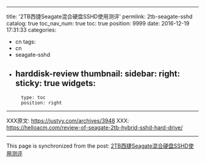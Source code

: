 
---
title: '2TB西捷Seagate混合硬盘SSHD使用测评'
permlink: 2tb-seagate-sshd
catalog: true
toc_nav_num: true
toc: true
position: 9999
date: 2016-12-19 17:31:33
categories:
- cn
tags:
- cn
- seagate-sshd
- harddisk-review
thumbnail: 
sidebar:
    right:
        sticky: true
widgets:
    -
        type: toc
        position: right
---


XXX原文:  https://justyy.com/archives/3948
XXX:  https://helloacm.com/review-of-seagate-2tb-hybrid-sshd-hard-drive/

- - -

This page is synchronized from the post: [2TB西捷Seagate混合硬盘SSHD使用测评](https://steemit.com/@justyy/2tb-seagate-sshd)

